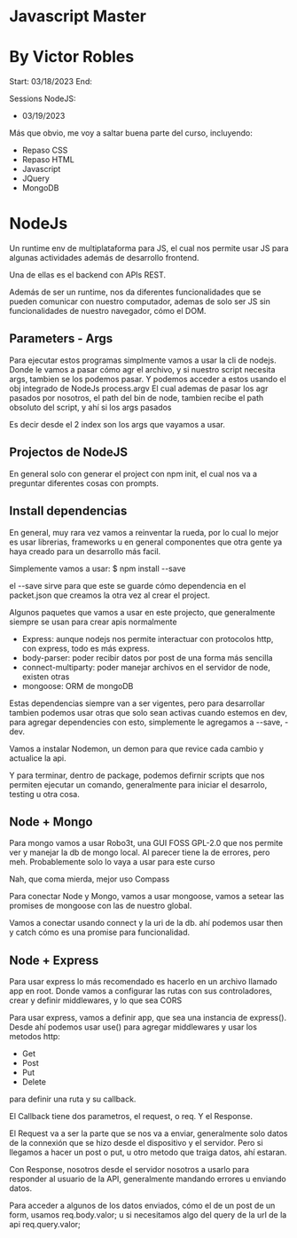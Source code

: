 
# Javascript Master
# By Victor Robles

Start: 03/18/2023
End:

Sessions NodeJS:
- 03/19/2023

Más que obvio, me voy a saltar buena parte del curso, incluyendo:
- Repaso CSS
- Repaso HTML
- Javascript
- JQuery
- MongoDB

# NodeJs
Un runtime env de multiplataforma para JS, el cual nos permite usar JS para 
algunas actividades además de desarrollo frontend.

Una de ellas es el backend con APIs REST.

Además de ser un runtime, nos da diferentes funcionalidades que se pueden comunicar con 
nuestro computador, ademas de solo ser JS sin funcionalidades de nuestro navegador, cómo 
el DOM.

## Parameters - Args 

Para ejecutar estos programas simplmente vamos a usar la cli de nodejs. Donde le vamos a pasar cómo agr el 
archivo, y si nuestro script necesita args, tambien se los podemos pasar.
Y podemos acceder a estos usando el obj integrado de NodeJs process.argv
El cual ademas de pasar los agr pasados por nosotros, 
el path del bin de node,
tambien recibe el path obsoluto del script, 
y ahí si los args pasados

Es decir desde el 2 index son los args que vayamos a usar.


## Projectos de NodeJS

En general solo con generar el project con npm init, el cual nos va a 
preguntar diferentes cosas con prompts.

## Install dependencias

En general, muy rara vez vamos a reinventar la rueda, por lo cual lo mejor es usar librerias, 
frameworks u en general componentes que otra gente ya haya creado para un desarrollo más facil.

Simplemente vamos a usar:
$ npm install <paquete> --save

el --save sirve para que este se guarde cómo dependencia en el packet.json que creamos la otra vez al 
crear el project.

Algunos paquetes que vamos a usar en este projecto, que generalmente siempre se usan para crear apis normalmente

- Express: aunque nodejs nos permite interactuar con protocolos http, con express, todo es más express.
- body-parser: poder recibir datos por post de una forma más sencilla
- connect-multiparty: poder manejar archivos en el servidor de node, existen otras 
- mongoose: ORM de mongoDB

Estas dependencias siempre van a ser vigentes, pero para desarrollar tambien podemos usar otras
que solo sean activas cuando estemos en dev, para agregar dependencies con esto, simplemente le 
agregamos a --save, -dev. 

Vamos a instalar Nodemon, un demon para que revice cada cambio y actualice la api.

Y para terminar, dentro de package, podemos defirnir scripts que nos permiten 
ejecutar un comando, generalmente para iniciar el desarrolo, testing u otra cosa.

## Node + Mongo

Para mongo vamos a usar Robo3t, una GUI FOSS GPL-2.0 que nos permite ver y manejar la db de 
mongo local. Al parecer tiene la de errores, pero meh. Probablemente solo lo vaya a usar para este curso

Nah, que coma mierda, mejor uso Compass

Para conectar Node y Mongo, vamos a usar mongoose, vamos a setear las promises de mongoose con las de 
nuestro global. 

Vamos a conectar usando connect y la uri de la db. ahí podemos usar then y catch cómo es una promise para 
funcionalidad.

## Node + Express

Para usar express lo más recomendado es hacerlo en un archivo llamado app en root. 
Donde vamos a configurar las rutas con sus controladores, crear y definir middlewares, y lo que sea CORS

Para usar express, vamos a definir app, que sea una instancia de express(). Desde ahí podemos usar use() para 
agregar middlewares y usar los metodos http:
- Get
- Post
- Put
- Delete

para definir una ruta y su callback.

El Callback tiene dos parametros, el request, o req. Y el Response.

El Request va a ser la parte que se nos va a enviar, generalmente solo datos de la connexión que se hizo desde el dispositivo y 
el servidor. Pero si llegamos a hacer un post o put, u otro metodo que traiga datos, ahí estaran.

Con Response, nosotros desde el servidor nosotros a usarlo para responder al usuario de la API, generalmente mandando 
errores u enviando datos.

Para acceder a algunos de los datos enviados, cómo el de un post de un form, usamos 
req.body.valor;
u si necesitamos algo del query de la url de la api
req.query.valor;



